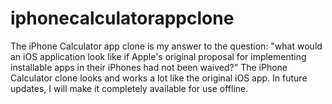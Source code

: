 # iphonecalculatorappclone
The iPhone Calculator app clone is my answer to the question: "what would an iOS application look like if Apple's original proposal for implementing installable apps in their iPhones had not been waived?" The iPhone Calculator clone looks and works a lot like the original iOS app. In future updates, I will make it completely available for use offline.
